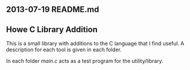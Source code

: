 ## 2013-07-19 README.md

## Howe C Library Addition

This is a small library with additions to the C language that I find useful. A
description for each tool is given in each folder.

In each folder *main.c* acts as a test program for the utility/library.
